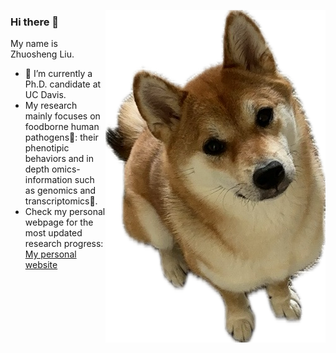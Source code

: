 <p align="left">
<img src="https://github.com/jlk666/jlk666/blob/main/moon.jpg" align="right">
  
<p align="left">

### Hi there 👋
My name is Zhuosheng Liu.
 - 🦊 I’m currently a Ph.D. candidate at UC Davis.  
 - My research mainly focuses on foodborne human pathogens🦠: their phenotipic behaviors and in depth omics-information such as genomics and transcriptomics🧬.
 - Check my personal webpage for the most updated research progress: [My personal website](https://jlk666.github.io/)  

</p> 
